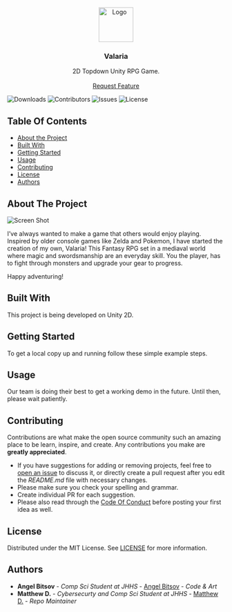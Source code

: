<br/>
<p align="center">
  <a href="https://github.com/TheArchangelWarrior/Valaria">
    <img src="images/logo.png" alt="Logo" width="80" height="80">
  </a>

  <h3 align="center">Valaria</h3>

  <p align="center">
    2D Topdown Unity RPG Game.
    <br/>
    <br/>
    <a href="https://github.com/TheArchangelWarrior/Valaria/issues">Request Feature</a>
  </p>
</p>

![Downloads](https://img.shields.io/github/downloads/TheArchangelWarrior/Valaria/total) ![Contributors](https://img.shields.io/github/contributors/TheArchangelWarrior/Valaria?color=dark-green) ![Issues](https://img.shields.io/github/issues/TheArchangelWarrior/Valaria) ![License](https://img.shields.io/github/license/TheArchangelWarrior/Valaria) 

## Table Of Contents

* [About the Project](#about-the-project)
* [Built With](#built-with)
* [Getting Started](#getting-started)
* [Usage](#usage)
* [Contributing](#contributing)
* [License](#license)
* [Authors](#authors)

## About The Project

![Screen Shot](images/screenshot.png)

I’ve always wanted to make a game that others would enjoy playing. Inspired by older console games like Zelda and Pokemon, I have started the creation of my own, Valaria! This Fantasy RPG set in a mediaval world where magic and swordsmanship are an everyday skill. You the player, has to fight through monsters and upgrade your gear to progress. 

Happy adventuring!

## Built With

This project is being developed on Unity 2D.

## Getting Started


To get a local copy up and running follow these simple example steps.

## Usage

Our team is doing their best to get a working demo in the future. Until then, please wait patiently.

## Contributing

Contributions are what make the open source community such an amazing place to be learn, inspire, and create. Any contributions you make are **greatly appreciated**.
* If you have suggestions for adding or removing projects, feel free to [open an issue](https://github.com/TheArchangelWarrior/Valaria/issues/new) to discuss it, or directly create a pull request after you edit the *README.md* file with necessary changes.
* Please make sure you check your spelling and grammar.
* Create individual PR for each suggestion.
* Please also read through the [Code Of Conduct](https://github.com/TheArchangelWarrior/Valaria/blob/main/CODE_OF_CONDUCT.md) before posting your first idea as well.

## License

Distributed under the MIT License. See [LICENSE](https://github.com/TheArchangelWarrior/Valaria/blob/main/LICENSE.md) for more information.

## Authors

* **Angel Bitsov** - *Comp Sci Student at JHHS* - [Angel Bitsov](https://github.com/TheArchangelWarrior/) - *Code & Art*
* **Matthew D.** - *Cybersecurty and Comp Sci Student at JHHS* - [Matthew D.](https://github.com/Resident-Fortress/) - *Repo Maintainer*
